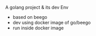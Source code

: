   A golang project & its dev Env
  * based on beego
  * dev using  docker image of go/beego
  * run inside docker image 
